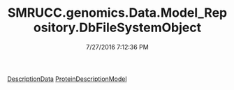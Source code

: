 ﻿---
title: SMRUCC.genomics.Data.Model_Repository.DbFileSystemObject
date: 7/27/2016 7:12:36 PM
---

[DescriptionData](T-SMRUCC.genomics.Data.Model_Repository.DbFileSystemObject.DescriptionData.html)
[ProteinDescriptionModel](T-SMRUCC.genomics.Data.Model_Repository.DbFileSystemObject.ProteinDescriptionModel.html)

